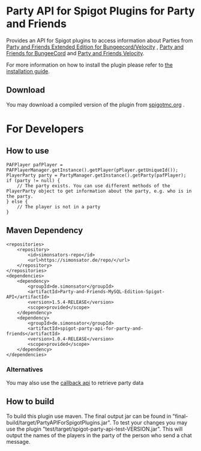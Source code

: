 # Party API for Spigot Plugins for Party and Friends

Provides an API for Spigot plugins to access information about Parties
from [Party and Friends Extended Edition for Bungeecord/Velocity](https://www.spigotmc.org/resources/party-and-friends-extended-edition-for-bungeecord-velocity-supports-1-7-1-19.10123/)
, [Party and Friends for BungeeCord](https://www.spigotmc.org/resources/party-and-friends-for-bungeecord-supports-1-7-x-to-1-19-x.9531/)
and [Party and Friends Velocity](https://forums.papermc.io/threads/party-and-friends-for-velocity-version-1-0-87.317/).

For more information on how to install the plugin please refer
to [the installation guide](https://github.com/Simonsator/Party-API-For-Spigot/wiki/Installation).

## Download

You may download a compiled version of the plugin from
[spigotmc.org](https://www.spigotmc.org/resources/spigot-party-api-for-party-and-friends-extended-redisbungee-required.39751/)
.

# For Developers

## How to use

```
PAFPlayer pafPlayer = PAFPlayerManager.getInstance().getPlayer(pPlayer.getUniqueId());
PlayerParty party = PartyManager.getInstance().getParty(pafPlayer);
if (party != null) {
	// The party exists. You can use different methods of the PlayerParty object to get information about the party, e.g. who is in the party.
} else {
	// The player is not in a party
}
```

## Maven Dependency

```
<repositories>
	<repository>
		<id>simonsators-repo</id>
		<url>https://simonsator.de/repo/</url>
	</repository>
</repositories>
<dependencies>
	<dependency>
		<groupId>de.simonsator</groupId>
		<artifactId>Party-and-Friends-MySQL-Edition-Spigot-API</artifactId>
		<version>1.5.4-RELEASE</version>
		<scope>provided</scope>
	</dependency>
	<dependency>
		<groupId>de.simonsator</groupId>
		<artifactId>spigot-party-api-for-party-and-friends</artifactId>
		<version>1.0.4-RELEASE</version>
		<scope>provided</scope>
	</dependency>
</dependencies>
```

### Alternatives

You may also use the [callback api](https://github.com/Simonsator/Example-For-Spigot-Party-Data-Callback-API) to retrieve
party data

## How to build

To build this plugin use maven. The final output jar can be found in "final-build/target/PartyAPIForSpigotPlugins.jar".
To test your changes you may use the plugin "test/target/spigot-party-api-test-VERSION.jar". This will output the names
of the players in the party of the person who send a chat message. 

